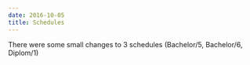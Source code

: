 ```yaml
---
date: 2016-10-05
title: Schedules
---
```


There were some small changes to 3 schedules (Bachelor/5, Bachelor/6, Diplom/1)
